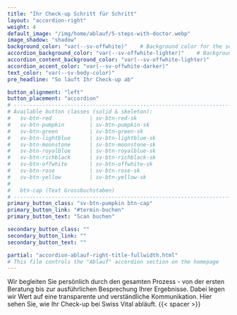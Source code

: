 ```yaml
---
title: "Ihr Check-up Schritt für Schritt"
layout: "accordion-right"
weight: 4
default_image: "/img/home/ablauf/5-steps-with-doctor.webp"
image_shadow: "shadow"
background_color: "var(--sv-offwhite)"    # Background color for the section
accordion_background_color: "var(--sv-offwhite-lighter)"    # Background color for the accordion
accordion_content_background_color: "var(--sv-offwhite-lighter)"
accordion_accent_color: "var(--sv-offwhite-darker)"
text_color: "var(--sv-body-color)"
pre_headline: "So läuft Ihr Check-up ab"

button_alignment: "left"
button_placement: "accordion"
# ------------------------------------------------------------------------------
# Available button classes (solid & skeleton):
#   sv-btn-red            | sv-btn-red-sk
#   sv-btn-pumpkin        | sv-btn-pumpkin-sk
#   sv-btn-green          | sv-btn-green-sk
#   sv-btn-lightblue      | sv-btn-lightblue-sk
#   sv-btn-moonstone      | sv-btn-moonstone-sk
#   sv-btn-royalblue      | sv-btn-royalblue-sk
#   sv-btn-richblack      | sv-btn-richblack-sk
#   sv-btn-offwhite       | sv-btn-offwhite-sk
#   sv-btn-rose           | sv-btn-rose-sk
#   sv-btn-yellow         | sv-btn-yellow-sk
#
#   btn-cap (Text Grossbuchstaben)
# ------------------------------------------------------------------------------
primary_button_class: "sv-btn-pumpkin btn-cap"
primary_button_link: "#termin-buchen"
primary_button_text: "Scan buchen"

secondary_button_class: ""
secondary_button_link: ""
secondary_button_text: ""

partial: "accordion-ablauf-right-title-fullwidth.html"
# This file controls the "Ablauf" accordion section on the homepage 
---
```


Wir begleiten Sie persönlich durch den gesamten Prozess - von der ersten Beratung bis zur ausführlichen Besprechung Ihrer Ergebnisse. Dabei legen wir Wert auf eine transparente und verständliche Kommunikation. Hier sehen Sie, wie Ihr Check-up bei Swiss Vital abläuft.
{{< spacer >}}